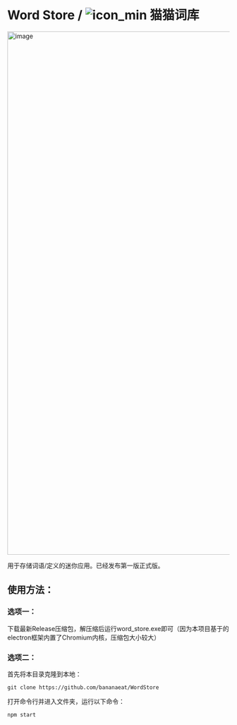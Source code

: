 # Word Store / ![icon_min](https://user-images.githubusercontent.com/20946309/232350328-e2e4c18d-e8b3-4a93-99b2-d915165fbb83.png) 猫猫词库

<img width="1186" alt="image" src="https://user-images.githubusercontent.com/20946309/232350289-85e449b6-0166-49a0-a25a-8da757a8b26a.png">

用于存储词语/定义的迷你应用。已经发布第一版正式版。

## 使用方法：

### 选项一：

下载最新Release压缩包，解压缩后运行word_store.exe即可（因为本项目基于的electron框架内置了Chromium内核，压缩包大小较大）

### 选项二：

首先将本目录克隆到本地：

```git clone https://github.com/bananaeat/WordStore ```

打开命令行并进入文件夹，运行以下命令：

```npm start ```
